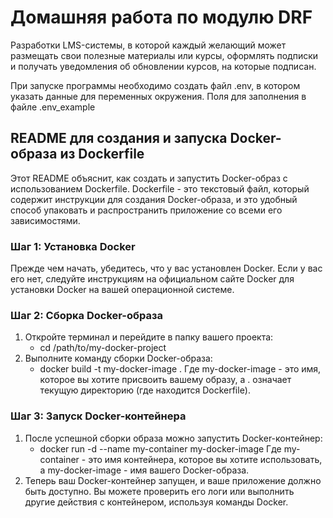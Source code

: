 # Домашняя работа по модулю DRF

Разработки LMS-системы, в которой каждый желающий может размещать свои полезные материалы или курсы, 
оформлять подписки и получать уведомления об обновлении курсов, на которые подписан.

При запуске программы необходимо создать файл .env, в котором указать данные для переменных окружения. 
Поля для заполнения в файле .env_example

## README для создания и запуска Docker-образа из Dockerfile

Этот README объяснит, как создать и запустить Docker-образ с использованием Dockerfile. 
Dockerfile - это текстовый файл, который содержит инструкции для создания Docker-образа, 
и это удобный способ упаковать и распространить приложение со всеми его зависимостями.

### Шаг 1: Установка Docker
Прежде чем начать, убедитесь, что у вас установлен Docker. 
Если у вас его нет, следуйте инструкциям на официальном сайте Docker для установки Docker на вашей операционной системе.

### Шаг 2: Сборка Docker-образа
1. Откройте терминал и перейдите в папку вашего проекта:
    - cd /path/to/my-docker-project
2. Выполните команду сборки Docker-образа:
   - docker build -t my-docker-image .
Где my-docker-image - это имя, которое вы хотите присвоить вашему образу, 
а . означает текущую директорию (где находится Dockerfile).

### Шаг 3: Запуск Docker-контейнера
1. После успешной сборки образа можно запустить Docker-контейнер:
   - docker run -d --name my-container my-docker-image
Где my-container - это имя контейнера, которое вы хотите использовать, а my-docker-image - имя вашего Docker-образа.
2. Теперь ваш Docker-контейнер запущен, и ваше приложение должно быть доступно. 
Вы можете проверить его логи или выполнить другие действия с контейнером, используя команды Docker.
